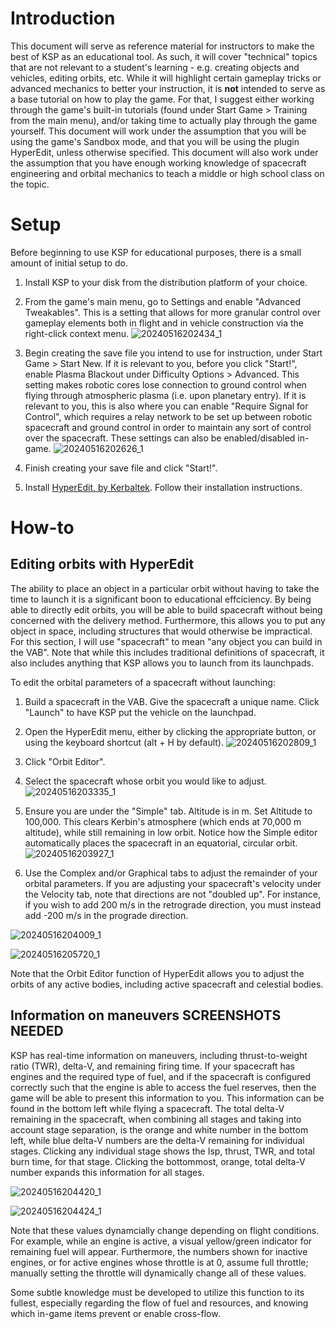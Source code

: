 # Introduction

This document will serve as reference material for instructors to make the best of KSP as an educational tool. As such, it will cover "technical" topics that are not relevant to a student's learning - e.g. creating objects and vehicles, editing orbits, etc. While it will highlight certain gameplay tricks or advanced mechanics to better your instruction, it is **not** intended to serve as a base tutorial on how to play the game. For that, I suggest either working through the game's built-in tutorials (found under Start Game > Training from the main menu), and/or taking time to actually play through the game yourself. This document will work under the assumption that you will be using the game's Sandbox mode, and that you will be using the plugin HyperEdit, unless otherwise specified. This document will also work under the assumption that you have enough working knowledge of spacecraft engineering and orbital mechanics to teach a middle or high school class on the topic.

# Setup

Before beginning to use KSP for educational purposes, there is a small amount of initial setup to do.

1. Install KSP to your disk from the distribution platform of your choice.
2. From the game's main menu, go to Settings and enable "Advanced Tweakables". This is a setting that allows for more granular control over gameplay elements both in flight and in vehicle construction via the right-click context menu. ![20240516202434_1](https://github.com/maxluo97/KerbalEDU-redux/assets/169619314/eb3608a1-1136-4a68-b52e-ab83b6a4735c)
3. Begin creating the save file you intend to use for instruction, under Start Game > Start New. If it is relevant to you, before you click "Start!", enable Plasma Blackout under Difficulty Options > Advanced. This setting makes robotic cores lose connection to ground control when flying through atmospheric plasma (i.e. upon planetary entry). If it is relevant to you, this is also where you can enable "Require Signal for Control", which requires a relay network to be set up between robotic spacecraft and ground control in order to maintain any sort of control over the spacecraft. These settings can also be enabled/disabled in-game. ![20240516202626_1](https://github.com/maxluo97/KerbalEDU-redux/assets/169619314/8bbe832b-ce3c-4771-ad6b-f7b3a3ea2b24)

4. Finish creating your save file and click "Start!".
5. Install [HyperEdit, by Kerbaltek](https://www.kerbaltek.com/hyperedit). Follow their installation instructions.




# How-to

## Editing orbits with HyperEdit

The ability to place an object in a particular orbit without having to take the time to launch it is a significant boon to educational effciciency. By being able to directly edit orbits, you will be able to build spacecraft without being concerned with the delivery method. Furthermore, this allows you to put any object in space, including structures that would otherwise be impractical. For this section, I will use "spacecraft" to mean "any object you can build in the VAB". Note that while this includes traditional definitions of spacecraft, it also includes anything that KSP allows you to launch from its launchpads.

To edit the orbital parameters of a spacecraft without launching:

1. Build a spacecraft in the VAB. Give the spacecraft a unique name. Click "Launch" to have KSP put the vehicle on the launchpad.
2. Open the HyperEdit menu, either by clicking the appropriate button, or using the keyboard shortcut (alt + H by default). ![20240516202809_1](https://github.com/maxluo97/KerbalEDU-redux/assets/169619314/ee78856f-9a26-4dd8-8e34-8a91cd31ac01)

3. Click "Orbit Editor".
4. Select the spacecraft whose orbit you would like to adjust. ![20240516203335_1](https://github.com/maxluo97/KerbalEDU-redux/assets/169619314/24467173-48d9-4a65-b7e0-326955471a97)

5. Ensure you are under the "Simple" tab. Altitude is in m. Set Altitude to 100,000. This clears Kerbin's atmosphere (which ends at 70,000 m altitude), while still remaining in low orbit. Notice how the Simple editor automatically places the spacecraft in an equatorial, circular orbit. ![20240516203927_1](https://github.com/maxluo97/KerbalEDU-redux/assets/169619314/705154ed-18e6-43a6-925b-e13d297166ea)

6. Use the Complex and/or Graphical tabs to adjust the remainder of your orbital parameters. If you are adjusting your spacecraft's velocity under the Velocity tab, note that directions are not "doubled up". For instance, if you wish to add 200 m/s in the retrograde direction, you must instead add -200 m/s in the prograde direction.

![20240516204009_1](https://github.com/maxluo97/KerbalEDU-redux/assets/169619314/2e7b1d35-d256-4d44-a0cc-5b9bf893c310)

![20240516205720_1](https://github.com/maxluo97/KerbalEDU-redux/assets/169619314/efea43d9-699d-45c2-98a6-d96db95b9449)


Note that the Orbit Editor function of HyperEdit allows you to adjust the orbits of any active bodies, including active spacecraft and celestial bodies. 

## Information on maneuvers SCREENSHOTS NEEDED

KSP has real-time information on maneuvers, including thrust-to-weight ratio (TWR), delta-V, and remaining firing time. If your spacecraft has engines and the required type of fuel, and if the spacecraft is configured correctly such that the engine is able to access the fuel reserves, then the game will be able to present this information to you. This information can be found in the bottom left while flying a spacecraft. The total delta-V remaining in the spacecraft, when combining all stages and taking into account stage separation, is the orange and white number in the bottom left, while blue delta-V numbers are the delta-V remaining for individual stages. Clicking any individual stage shows the Isp, thrust, TWR, and total burn time, for that stage. Clicking the bottommost, orange, total delta-V number expands this information for all stages.

![20240516204420_1](https://github.com/maxluo97/KerbalEDU-redux/assets/169619314/7504a368-d6b6-44b5-8f78-2058da79be8c)

![20240516204424_1](https://github.com/maxluo97/KerbalEDU-redux/assets/169619314/6abf5b57-a088-49b0-9825-95670c48b510)



Note that these values dynamcially change depending on flight conditions. For example, while an engine is active, a visual yellow/green indicator for remaining fuel will appear. Furthermore, the numbers shown for inactive engines, or for active engines whose throttle is at 0, assume full throttle; manually setting the throttle will dynamically change all of these values.

Some subtle knowledge must be developed to utilize this function to its fullest, especially regarding the flow of fuel and resources, and knowing which in-game items prevent or enable cross-flow.
